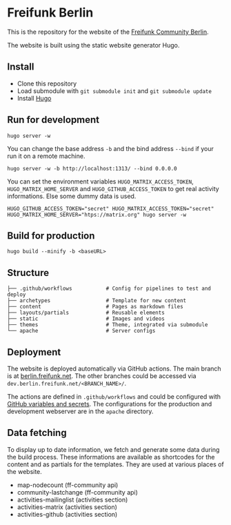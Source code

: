 # Freifunk Berlin

This is the repository for the website of the [Freifunk Community Berlin](https://berlin.freifunk.net).

The website is built using the static website generator Hugo.

## Install

- Clone this repository
- Load submodule with `git submodule init` and `git submodule update`
- Install [Hugo](https://gohugo.io/installation/)

## Run for development

```console
hugo server -w
```

You can change the base address `-b` and the bind address `--bind` if your run it on a remote machine.

```console
hugo server -w -b http://localhost:1313/ --bind 0.0.0.0
```

You can set the environment variables `HUGO_MATRIX_ACCESS_TOKEN`, `HUGO_MATRIX_HOME_SERVER` and `HUGO_GITHUB_ACCESS_TOKEN` to get real activity informations. Else some dummy data is used.

```console
HUGO_GITHUB_ACCESS_TOKEN="secret" HUGO_MATRIX_ACCESS_TOKEN="secret" HUGO_MATRIX_HOME_SERVER="htps://matrix.org" hugo server -w
```

## Build for production

```console
hugo build --minify -b <baseURL>
```

## Structure

```text
├── .github/workflows           # Config for pipelines to test and deploy
├── archetypes                  # Template for new content
├── content                     # Pages as markdown files
├── layouts/partials            # Reusable elements
├── static                      # Images and videos
├── themes                      # Theme, integrated via submodule
└── apache                      # Server configs
```

## Deployment

The website is deployed automatically via GitHub actions. The main branch is at [berlin.freifunk.net](https://berlin.freifunk.net). The other branches could be accessed via `dev.berlin.freifunk.net/<BRANCH_NAME>/`.

The actions are defined in `.github/workflows` and could be configured with [GitHub variables and secrets](https://github.com/freifunk-berlin/berlin.freifunk.net/settings/secrets/actions). The configurations for the production and development webserver are in the `apache` directory.

## Data fetching

To display up to date information, we fetch and generate some data during the build process. These informations are available as shortcodes for the content and as partials for the templates. They are used at various places of the website.

- map-nodecount (ff-community api)
- community-lastchange (ff-community api)
- activities-mailinglist (activities section)
- activities-matrix (activities section)
- activities-github (activities section)
